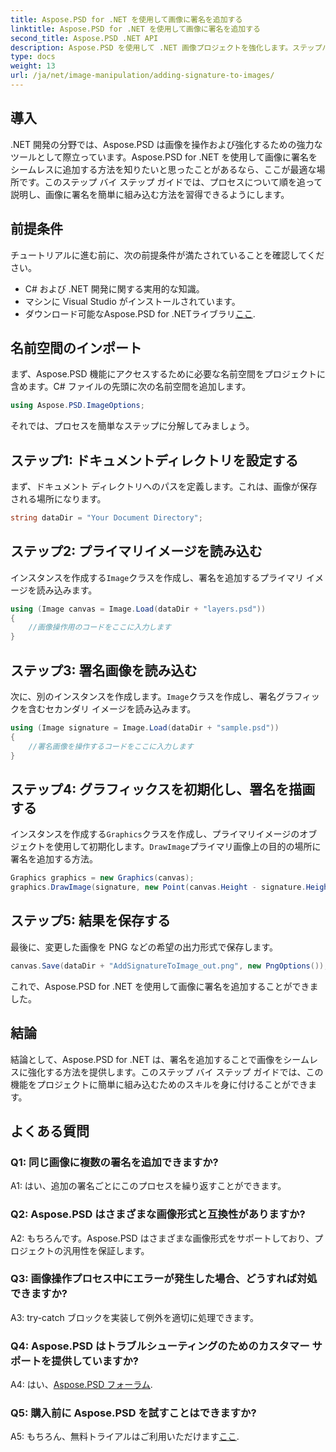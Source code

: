 ```yaml
---
title: Aspose.PSD for .NET を使用して画像に署名を追加する
linktitle: Aspose.PSD for .NET を使用して画像に署名を追加する
second_title: Aspose.PSD .NET API
description: Aspose.PSD を使用して .NET 画像プロジェクトを強化します。ステップバイステップ ガイドを使用して、署名をシームレスに追加する方法を学びます。
type: docs
weight: 13
url: /ja/net/image-manipulation/adding-signature-to-images/
---
```

## 導入

.NET 開発の分野では、Aspose.PSD は画像を操作および強化するための強力なツールとして際立っています。Aspose.PSD for .NET を使用して画像に署名をシームレスに追加する方法を知りたいと思ったことがあるなら、ここが最適な場所です。このステップ バイ ステップ ガイドでは、プロセスについて順を追って説明し、画像に署名を簡単に組み込む方法を習得できるようにします。

## 前提条件

チュートリアルに進む前に、次の前提条件が満たされていることを確認してください。

- C# および .NET 開発に関する実用的な知識。
- マシンに Visual Studio がインストールされています。
- ダウンロード可能なAspose.PSD for .NETライブラリ[ここ](https://releases.aspose.com/psd/net/).

## 名前空間のインポート

まず、Aspose.PSD 機能にアクセスするために必要な名前空間をプロジェクトに含めます。C# ファイルの先頭に次の名前空間を追加します。

```csharp
using Aspose.PSD.ImageOptions;
```

それでは、プロセスを簡単なステップに分解してみましょう。

## ステップ1: ドキュメントディレクトリを設定する

まず、ドキュメント ディレクトリへのパスを定義します。これは、画像が保存される場所になります。

```csharp
string dataDir = "Your Document Directory";
```

## ステップ2: プライマリイメージを読み込む

インスタンスを作成する`Image`クラスを作成し、署名を追加するプライマリ イメージを読み込みます。

```csharp
using (Image canvas = Image.Load(dataDir + "layers.psd"))
{
    //画像操作用のコードをここに入力します
}
```

## ステップ3: 署名画像を読み込む

次に、別のインスタンスを作成します。`Image`クラスを作成し、署名グラフィックを含むセカンダリ イメージを読み込みます。

```csharp
using (Image signature = Image.Load(dataDir + "sample.psd"))
{
    //署名画像を操作するコードをここに入力します
}
```

## ステップ4: グラフィックスを初期化し、署名を描画する

インスタンスを作成する`Graphics`クラスを作成し、プライマリイメージのオブジェクトを使用して初期化します。`DrawImage`プライマリ画像上の目的の場所に署名を追加する方法。

```csharp
Graphics graphics = new Graphics(canvas);
graphics.DrawImage(signature, new Point(canvas.Height - signature.Height, canvas.Width - signature.Width));
```

## ステップ5: 結果を保存する

最後に、変更した画像を PNG などの希望の出力形式で保存します。

```csharp
canvas.Save(dataDir + "AddSignatureToImage_out.png", new PngOptions());
```

これで、Aspose.PSD for .NET を使用して画像に署名を追加することができました。

## 結論

結論として、Aspose.PSD for .NET は、署名を追加することで画像をシームレスに強化する方法を提供します。このステップ バイ ステップ ガイドでは、この機能をプロジェクトに簡単に組み込むためのスキルを身に付けることができます。

## よくある質問

### Q1: 同じ画像に複数の署名を追加できますか?

A1: はい、追加の署名ごとにこのプロセスを繰り返すことができます。

### Q2: Aspose.PSD はさまざまな画像形式と互換性がありますか?

A2: もちろんです。Aspose.PSD はさまざまな画像形式をサポートしており、プロジェクトの汎用性を保証します。

### Q3: 画像操作プロセス中にエラーが発生した場合、どうすれば対処できますか?

A3: try-catch ブロックを実装して例外を適切に処理できます。

### Q4: Aspose.PSD はトラブルシューティングのためのカスタマー サポートを提供していますか?

 A4: はい、[Aspose.PSD フォーラム](https://forum.aspose.com/c/psd/34).

### Q5: 購入前に Aspose.PSD を試すことはできますか?

 A5: もちろん、無料トライアルはご利用いただけます[ここ](https://releases.aspose.com/).